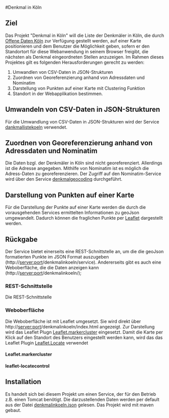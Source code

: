 #Denkmal in Köln

## Ziel

Das Projekt "Denkmal in Köln" will die Liste der Denkmäler in Köln, die durch [Offene Daten Köln](http://www.offenedaten-koeln.de/) zur Verfügung gestellt werden, auf einer Karte positionieren und dem Benutzer die Möglichkeit geben, sofern er den Standortort für diese Webanwendung in seinem Browser freigibt, die nächsten als Denkmal eingeordneten Stellen anzuzeigen. Im Rahmen dieses Projektes gilt es folgenden Herausforderungen gerecht zu werden:

1. Umwandlen von CSV-Daten in JSON-Strukturen
2. Zuordnen von Georeferenzierung anhand von Adressdaten und Nominatim
3. Darstellung von Punkten auf einer Karte mit Clustering Funktion
4. Standort in der Webapplikation bestimmen.

## Umwandeln von CSV-Daten in JSON-Strukturen

Für die Umwandlung von CSV-Daten in JSON-Strukturen wird der Service [dankmallistekoeln](https://github.com/weberius/denkmallistekoeln) verwendet. 

## Zuordnen von Georeferenzierung anhand von Adressdaten und Nominatim

Die Daten bzgl. der Denkmäler in Köln sind nicht georeferenziert. Allerdings ist die Adresse angegeben. Mithilfe von Nominatim ist es möglich die Adress-Daten zu georeferenzieren. Der Zugriff auf den Nominatim-Service wird über den Service [denkmalgeocoding](https://github.com/weberius/denkmalgeocoding) durchgeführt.

## Darstellung von Punkten auf einer Karte

Für die Darstellung der Punkte auf einer Karte werden die durch die vorausgehenden Services ermittelten Informationen zu geoJson umgewandelt. Dadurch können die fraglichen Punkte per [Leaflet](http://leafletjs.com/) dargestellt werden.

## Rückgabe

Der Service bietet einerseits eine REST-Schnittstelle an, um die die geoJson formatierten Punkte im JSON Format auszugeben (http://<server:port>/denkmalinkoeln/service). Andererseits gibt es auch eine Weboberfläche, die die Daten anzeigen kann (http://<server:port>/denkmalinkoeln/);

### REST-Schnittstelle

Die REST-Schnittstelle 

### Weboberfläche

Die Weboberfläche ist mit Leaflet umgesetzt. Sie wird direkt über http://<server:port>/denkmalinkoeln/index.html angezeigt. Zur Darstellung wird das Leaflet Plugn [Leaflet.markercluster](https://github.com/Leaflet/Leaflet.markercluster) eingesetzt. Damit die Karte per Klick auf den Standort des Benutzers eingestellt werden kann, wird das das Leaflet Plugin [Leaflet.Locate](https://github.com/domoritz/leaflet-locatecontrol) verwendet

#### Leaflet.markercluster

#### leaflet-locatecontrol

## Installation 

Es handelt sich bei diesem Projekt um einen Service, der für den Betrieb z.B. einen Tomcat benötigt. Die darzustellenden Daten werden per default aus der Datei [denkmalinkoeln.json](https://github.com/weberius/denkmalinkoeln/blob/master/src/main/resources/denkmalinkoeln.json) gelesen. Das Projekt wird mit maven gebaut.